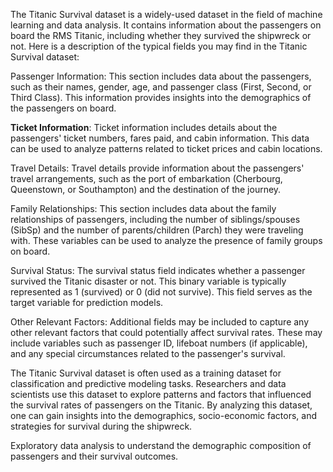  The Titanic Survival dataset is a widely-used dataset in the field of machine learning and data analysis. It contains information about the passengers on board the RMS Titanic, including whether they survived the shipwreck or not. Here is a description of the typical fields you may find in the Titanic Survival dataset:

Passenger Information:
This section includes data about the passengers, such as their names, gender, age, and passenger class (First, Second, or Third Class). This information provides insights into the demographics of the passengers on board.

**Ticket Information**:
Ticket information includes details about the passengers' ticket numbers, fares paid, and cabin information. This data can be used to analyze patterns related to ticket prices and cabin locations.

Travel Details:
Travel details provide information about the passengers' travel arrangements, such as the port of embarkation (Cherbourg, Queenstown, or Southampton) and the destination of the journey.

Family Relationships:
This section includes data about the family relationships of passengers, including the number of siblings/spouses (SibSp) and the number of parents/children (Parch) they were traveling with. These variables can be used to analyze the presence of family groups on board.

Survival Status:
The survival status field indicates whether a passenger survived the Titanic disaster or not. This binary variable is typically represented as 1 (survived) or 0 (did not survive). This field serves as the target variable for prediction models.

Other Relevant Factors:
Additional fields may be included to capture any other relevant factors that could potentially affect survival rates. These may include variables such as passenger ID, lifeboat numbers (if applicable), and any special circumstances related to the passenger's survival.

The Titanic Survival dataset is often used as a training dataset for classification and predictive modeling tasks. Researchers and data scientists use this dataset to explore patterns and factors that influenced the survival rates of passengers on the Titanic. By analyzing this dataset, one can gain insights into the demographics, socio-economic factors, and strategies for survival during the shipwreck.

Exploratory data analysis to understand the demographic composition of passengers and their survival outcomes.
